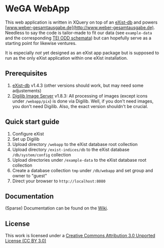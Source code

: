 WeGA WebApp
===========

This web application is written in XQuery on top of an [eXist-db](http://exist-db.org) and powers [www.weber-gesamtausgabe.de](http://www.weber-gesamtausgabe.de). Needless to say the code is tailor-made to fit our data (see `example-data` and the corresponding [TEI ODD schemata](https://github.com/Edirom/WeGA-ODD)) but can hopefully serve as a starting point for likewise ventures.

It is especially _not_ yet designed as an eXist app package but is supposed to run as the only eXist application within one eXist installation.

Prerequisites
-------------

1. [eXist-db](http://exist-db.org/) v1.4.3 (other versions should work, but may need some adjustements) 
2. [Digilib Image Server](http://developer.berlios.de/projects/digilib/) v1.8.3: All processing of images (except icons under `/webapp/pix`) is done via Digilib. Well, if you don't need images, you don't need Digilib. Also, the exact version shouldn't be crucial.


Quick start guide
-----------------

1. Configure eXist
2. Set up Digilib
3. Upload directory `/webapp` to the eXist database root collection
4. Upload directory `/exist-indices/db` to the eXist database `/db/system/config` collection
5. Upload directories under `/example-data` to the eXist database root collection
6. Create a database collection `tmp` under `/db/webapp` and set group and owner to "guest"
7. Direct your browser to `http://localhost:8080`


Documentation
-------------

(Sparse) Documentation can be found on the [Wiki](https://github.com/Edirom/WeGA-WebApp/wiki).


License
-------

This work is licensed under a [Creative Commons Attribution 3.0 Unported License (CC BY 3.0)](http://creativecommons.org/licenses/by/3.0/)